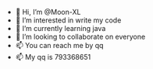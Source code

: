 - 👋 Hi, I’m @Moon-XL
- 👀 I’m interested in write my code
- 🌱 I’m currently learning java
- 💞️ I’m looking to collaborate on everyone
- 📫 You can reach me by qq
- 📫 My qq is 793368651
